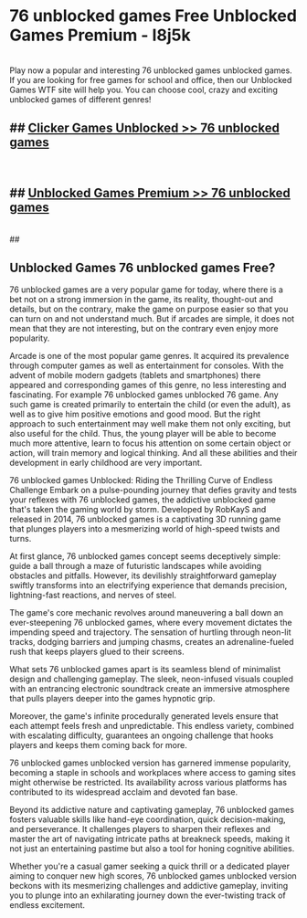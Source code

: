 # 76 unblocked games  Free Unblocked Games Premium - l8j5k <br>
<br>
Play now a popular and interesting 76 unblocked games unblocked games. If you are looking for free games for school and office, then our Unblocked Games WTF site will help you. You can choose cool, crazy and exciting unblocked games of different genres!


## ##  [Clicker Games Unblocked >> 76 unblocked games](http://freeplayer.one?title=76_unblocked_games&ref=UGames)
  <br>

##  ## [Unblocked Games Premium >> 76 unblocked games](http://freeplayer.one?title=76_unblocked_games&ref=UGames)
  <br>
  ##



## Unblocked Games 76 unblocked games Free?

76 unblocked games are a very popular game for today, where there is a bet not on a strong immersion in the game, its reality, thought-out and details, but on the contrary, make the game on purpose easier so that you can turn on and not understand much. But if arcades are simple, it does not mean that they are not interesting, but on the contrary even enjoy more popularity.

Arcade is one of the most popular game genres. It acquired its prevalence through computer games as well as entertainment for consoles. With the advent of mobile modern gadgets (tablets and smartphones) there appeared and corresponding games of this genre, no less interesting and fascinating. For example 76 unblocked games unblocked 76 game. Any such game is created primarily to entertain the child (or even the adult), as well as to give him positive emotions and good mood. But the right approach to such entertainment may well make them not only exciting, but also useful for the child. Thus, the young player will be able to become much more attentive, learn to focus his attention on some certain object or action, will train memory and logical thinking. And all these abilities and their development in early childhood are very important.

76 unblocked games Unblocked: Riding the Thrilling Curve of Endless Challenge
Embark on a pulse-pounding journey that defies gravity and tests your reflexes with 76 unblocked games, the addictive unblocked game that's taken the gaming world by storm. Developed by RobKayS and released in 2014, 76 unblocked games is a captivating 3D running game that plunges players into a mesmerizing world of high-speed twists and turns.

At first glance, 76 unblocked games concept seems deceptively simple: guide a ball through a maze of futuristic landscapes while avoiding obstacles and pitfalls. However, its devilishly straightforward gameplay swiftly transforms into an electrifying experience that demands precision, lightning-fast reactions, and nerves of steel.

The game's core mechanic revolves around maneuvering a ball down an ever-steepening 76 unblocked games, where every movement dictates the impending speed and trajectory. The sensation of hurtling through neon-lit tracks, dodging barriers and jumping chasms, creates an adrenaline-fueled rush that keeps players glued to their screens.

What sets 76 unblocked games apart is its seamless blend of minimalist design and challenging gameplay. The sleek, neon-infused visuals coupled with an entrancing electronic soundtrack create an immersive atmosphere that pulls players deeper into the games hypnotic grip.

Moreover, the game's infinite procedurally generated levels ensure that each attempt feels fresh and unpredictable. This endless variety, combined with escalating difficulty, guarantees an ongoing challenge that hooks players and keeps them coming back for more.

76 unblocked games unblocked version has garnered immense popularity, becoming a staple in schools and workplaces where access to gaming sites might otherwise be restricted. Its availability across various platforms has contributed to its widespread acclaim and devoted fan base.

Beyond its addictive nature and captivating gameplay, 76 unblocked games fosters valuable skills like hand-eye coordination, quick decision-making, and perseverance. It challenges players to sharpen their reflexes and master the art of navigating intricate paths at breakneck speeds, making it not just an entertaining pastime but also a tool for honing cognitive abilities.

Whether you're a casual gamer seeking a quick thrill or a dedicated player aiming to conquer new high scores, 76 unblocked games unblocked version beckons with its mesmerizing challenges and addictive gameplay, inviting you to plunge into an exhilarating journey down the ever-twisting track of endless excitement.